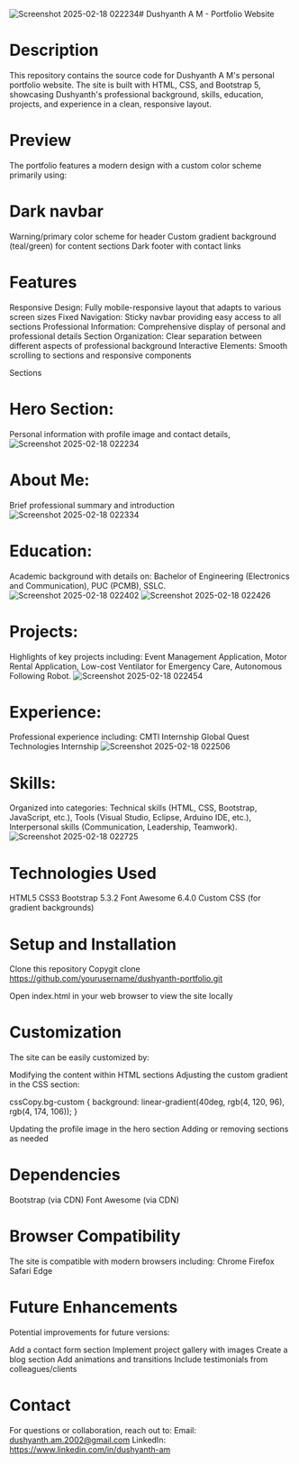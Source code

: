 ![Screenshot 2025-02-18 022234](https://github.com/user-attachments/assets/9fd57290-e2fa-4793-9732-f39484e2f918)# Dushyanth A M - Portfolio Website
# Description
This repository contains the source code for Dushyanth A M's personal portfolio website. The site is built with HTML, CSS, and Bootstrap 5, showcasing Dushyanth's professional background, skills, education, projects, and experience in a clean, responsive layout.
# Preview
The portfolio features a modern design with a custom color scheme primarily using:

# Dark navbar
Warning/primary color scheme for header
Custom gradient background (teal/green) for content sections
Dark footer with contact links

# Features
Responsive Design: Fully mobile-responsive layout that adapts to various screen sizes
Fixed Navigation: Sticky navbar providing easy access to all sections
Professional Information: Comprehensive display of personal and professional details
Section Organization: Clear separation between different aspects of professional background
Interactive Elements: Smooth scrolling to sections and responsive components

Sections

# Hero Section:
Personal information with profile image and contact details,
![Screenshot 2025-02-18 022234](https://github.com/user-attachments/assets/e63b51a2-7f75-4b73-8286-cf4aad3a74dc)

# About Me:
Brief professional summary and introduction
![Screenshot 2025-02-18 022334](https://github.com/user-attachments/assets/23ff5638-aadb-4032-bba9-231dd1debf7f)

# Education:
Academic background with details on:
Bachelor of Engineering (Electronics and Communication),
PUC (PCMB),
SSLC.
![Screenshot 2025-02-18 022402](https://github.com/user-attachments/assets/39a38eb4-11d2-45a7-9dea-7eae9a116dbc)
![Screenshot 2025-02-18 022426](https://github.com/user-attachments/assets/8ff9d028-39f7-4df2-b88e-c9a41a5f7c82)

# Projects:
Highlights of key projects including:
Event Management Application,
Motor Rental Application,
Low-cost Ventilator for Emergency Care,
Autonomous Following Robot.
![Screenshot 2025-02-18 022454](https://github.com/user-attachments/assets/f2713721-3046-49cc-984f-e4a296a71cba)

# Experience:
Professional experience including:
CMTI Internship
Global Quest Technologies Internship
![Screenshot 2025-02-18 022506](https://github.com/user-attachments/assets/6db4eb97-86a2-4280-abe2-58f20370a873)

# Skills:
Organized into categories:
Technical skills (HTML, CSS, Bootstrap, JavaScript, etc.),
Tools (Visual Studio, Eclipse, Arduino IDE, etc.),
Interpersonal skills (Communication, Leadership, Teamwork).
![Screenshot 2025-02-18 022725](https://github.com/user-attachments/assets/27aa5a04-1a70-4de1-aa79-7e3937772f2a)

# Technologies Used
HTML5
CSS3
Bootstrap 5.3.2
Font Awesome 6.4.0
Custom CSS (for gradient backgrounds)
# Setup and Installation
Clone this repository
Copygit clone https://github.com/yourusername/dushyanth-portfolio.git

Open index.html in your web browser to view the site locally

# Customization
The site can be easily customized by:

Modifying the content within HTML sections
Adjusting the custom gradient in the CSS section:

cssCopy.bg-custom {
    background: linear-gradient(40deg, rgb(4, 120, 96), rgb(4, 174, 106));
}

Updating the profile image in the hero section
Adding or removing sections as needed

# Dependencies
Bootstrap (via CDN)
Font Awesome (via CDN)

# Browser Compatibility
The site is compatible with modern browsers including:
Chrome
Firefox
Safari
Edge

# Future Enhancements
Potential improvements for future versions:

Add a contact form section
Implement project gallery with images
Create a blog section
Add animations and transitions
Include testimonials from colleagues/clients

# Contact
For questions or collaboration, reach out to:
Email: dushyanth.am.2002@gmail.com
LinkedIn: https://www.linkedin.com/in/dushyanth-am
